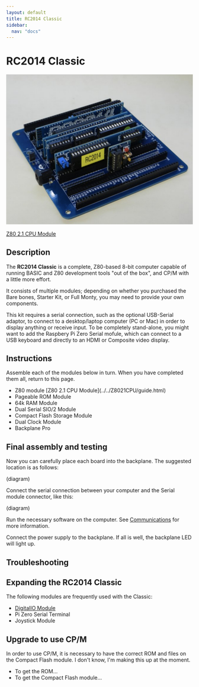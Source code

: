 ```yaml
---
layout: default
title: RC2014 Classic
sidebar:
  nav: "docs"
---
```


# RC2014 Classic

![](board1.png)

[Z80 2.1 CPU Module](../Z8021CPU/guide.html)

## Description

The **RC2014 Classic** is a complete, Z80-based 8-bit computer capable of running BASIC and Z80 development tools "out of the box", and CP/M with a little more effort.

It consists of multiple modules; depending on whether you purchased the Bare bones, Starter Kit, or Full Monty, you may need to provide your own components.

This kit requires a serial connection, such as the optional USB-Serial adaptor, to connect to a desktop/laptop computer (PC or Mac) in order to display anything or receive input. To be completely stand-alone, you might want to add the Raspbery Pi Zero Serial mofule, which can connect to a USB keyboard and directly to an HDMI or Composite video display.

## Instructions

Assemble each of the modules below in turn. When you have completed them all, return to this page.

<ul>
<li>Z80 module [Z80 2.1 CPU Module](../../Z8021CPU/guide.html) </li>
<li>Pageable ROM Module</li>
<li>64k RAM Module</li>
<li>Dual Serial SIO/2 Module</li>
<li>Compact Flash Storage Module</li>
<li>Dual Clock Module</li>
<li>Backplane Pro</li>
</ul>

## Final assembly and testing

Now you can carefully place each board into the backplane. The suggested location is as follows:

(diagram)

Connect the serial connection between your computer and the Serial module connector, like this:

(diagram)

Run the necessary software on the computer. See [Communications](../../communications.html) for more information.

Connect the power supply to the backplane. If all is well, the backplane LED will light up. 

## Troubleshooting


## Expanding the RC2014 Classic

The following modules are frequently used with the Classic:

* [DigitalIO Module](digitalio/guide.html)
* Pi Zero Serial Terminal
* Joystick Module

## Upgrade to use CP/M

In order to use CP/M, it is necessary to have the correct ROM and files on the Compact Flash module. I don't know, I'm making this up at the moment.

* To get the ROM...
*  To get the Compact Flash module...